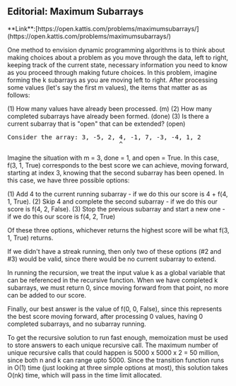 <h2>Editorial: Maximum Subarrays</h2>
**Link**:[https://open.kattis.com/problems/maximumsubarrays/](https://open.kattis.com/problems/maximumsubarrays/)

One method to envision dynamic programming algorithms is to think about making choices about a problem as you move
through the data, left to right, keeping track of the current state, necessary information you need to know as you
proceed through making future choices. In this problem, imagine forming the k subarrays as you are moving left to
right. After processing some values (let's say the first m values), the items that matter as as follows:

(1) How many values have already been processed. (m)
(2) How many completed subarrays have already been formed. (done)
(3) Is there a current subarray that is "open" that can be extended? (open)
<pre>
Consider the array: 3, -5, 2, 4, -1, 7, -3, -4, 1, 2
                              ^
</pre>                              
Imagine the situation with m = 3, done = 1, and open = True. In this case, f(3, 1, True) corresponds to the best score 
we can achieve, moving forward, starting at index 3, knowing that the second subarray has been opened. In this case, we 
have three possible options:

(1) Add 4 to the current running subarray - if we do this our score is 4 + f(4, 1, True).
(2) Skip 4 and complete the second subarray - if we do this our score is f(4, 2, False).
(3) Stop the previous subarray and start a new one - if we do this our score is f(4, 2, True)

Of these three options, whichever returns the highest score will be what f(3, 1, True) returns.

If we didn't have a streak running, then only two of these options (#2 and #3) would be valid, since there would be
no current subarray to extend.

In running the recursion, we treat the input value k as a global variable that can be referenced in the recursive function.
When we have completed k subarrays, we must return 0, since moving forward from that point, no more can be added to our score.

Finally, our best answer is the value of f(0, 0, False), since this represents the best score moving forward, after
processing 0 values, having 0 completed subarrays, and no subarray running.

To get the recursive solution to run fast enough, memoization must be used to store answers to each unique recursive call.
The maximum number of unique recursive calls that could happen is 5000 x 5000 x 2 = 50 million, since both n and k can
range upto 5000. Since the transition function runs in O(1) time (just looking at three simple options at most), this solution 
takes O(nk) time, which will pass in the time limit allocated.




